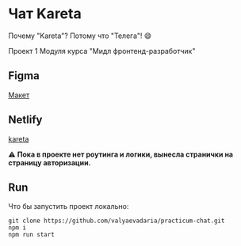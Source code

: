 # Чат Kareta

Почему "Kareta"? Потому что "Телега"! :smile:

Проект 1 Модуля курса "Мидл фронтенд-разработчик"

## Figma

[Макет](https://www.figma.com/file/keEfkF0D9gqnVQYEJ63u6M/Untitled?node-id=0%3A1 "Figma")

## Netlify

[kareta](https://adorable-scone-d209e2.netlify.app/)

:warning: **Пока в проекте нет роутинга и логики, вынесла странички на страницу авторизации.**

## Run

Что бы запустить проект локально:

    git clone https://github.com/valyaevadaria/practicum-chat.git
    npm i
    npm run start